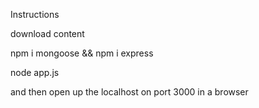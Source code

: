 Instructions

download content

npm i mongoose && npm i express

node app.js

and then open up the localhost on port 3000 in a browser

